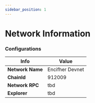 ```yaml
---
sidebar_position: 1
---
```


# Network Information


### Configurations 

| Info | Value |
|----------|----------|
| **Network Name**  | Encifher Devnet  |
| **ChainId**   | 912009  |
| **Network RPC**    | tbd  |
| **Explorer** | tbd |